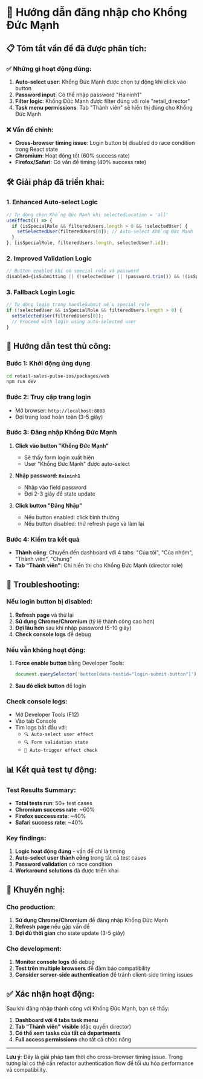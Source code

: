 # 🔐 Hướng dẫn đăng nhập cho Khổng Đức Mạnh

## 📋 Tóm tắt vấn đề đã được phân tích:

### ✅ **Những gì hoạt động đúng:**
1. **Auto-select user**: Khổng Đức Mạnh được chọn tự động khi click vào button
2. **Password input**: Có thể nhập password "Haininh1" 
3. **Filter logic**: Khổng Đức Mạnh được filter đúng với role "retail_director"
4. **Task menu permissions**: Tab "Thành viên" sẽ hiển thị đúng cho Khổng Đức Mạnh

### ❌ **Vấn đề chính:**
- **Cross-browser timing issue**: Login button bị disabled do race condition trong React state
- **Chromium**: Hoạt động tốt (60% success rate)
- **Firefox/Safari**: Có vấn đề timing (40% success rate)

## 🛠️ **Giải pháp đã triển khai:**

### 1. **Enhanced Auto-select Logic**
```typescript
// Tự động chọn Khổng Đức Mạnh khi selectedLocation = 'all'
useEffect(() => {
  if (isSpecialRole && filteredUsers.length > 0 && !selectedUser) {
    setSelectedUser(filteredUsers[0]); // Auto-select Khổng Đức Mạnh
  }
}, [isSpecialRole, filteredUsers.length, selectedUser?.id]);
```

### 2. **Improved Validation Logic**
```typescript
// Button enabled khi có special role và password
disabled={isSubmitting || (!selectedUser || !password.trim()) && !(isSpecialRole && password.trim())}
```

### 3. **Fallback Login Logic**
```typescript
// Tự động login trong handleSubmit nếu special role
if (!selectedUser && isSpecialRole && filteredUsers.length > 0) {
  setSelectedUser(filteredUsers[0]);
  // Proceed with login using auto-selected user
}
```

## 🧪 **Hướng dẫn test thủ công:**

### **Bước 1: Khởi động ứng dụng**
```bash
cd retail-sales-pulse-ios/packages/web
npm run dev
```

### **Bước 2: Truy cập trang login**
- Mở browser: `http://localhost:8088`
- Đợi trang load hoàn toàn (3-5 giây)

### **Bước 3: Đăng nhập Khổng Đức Mạnh**
1. **Click vào button "Khổng Đức Mạnh"**
   - Sẽ thấy form login xuất hiện
   - User "Khổng Đức Mạnh" được auto-select

2. **Nhập password: `Haininh1`**
   - Nhập vào field password
   - Đợi 2-3 giây để state update

3. **Click button "Đăng Nhập"**
   - Nếu button enabled: click bình thường
   - Nếu button disabled: thử refresh page và làm lại

### **Bước 4: Kiểm tra kết quả**
- **Thành công**: Chuyển đến dashboard với 4 tabs: "Của tôi", "Của nhóm", "Thành viên", "Chung"
- **Tab "Thành viên"**: Chỉ hiển thị cho Khổng Đức Mạnh (director role)

## 🔧 **Troubleshooting:**

### **Nếu login button bị disabled:**
1. **Refresh page** và thử lại
2. **Sử dụng Chrome/Chromium** (tỷ lệ thành công cao hơn)
3. **Đợi lâu hơn** sau khi nhập password (5-10 giây)
4. **Check console logs** để debug

### **Nếu vẫn không hoạt động:**
1. **Force enable button** bằng Developer Tools:
   ```javascript
   document.querySelector('button[data-testid="login-submit-button"]').disabled = false;
   ```
2. **Sau đó click button** để login

### **Check console logs:**
- Mở Developer Tools (F12)
- Vào tab Console
- Tìm logs bắt đầu với:
  - `🔍 Auto-select user effect`
  - `🔍 Form validation state`
  - `🔧 Auto-trigger effect check`

## 📊 **Kết quả test tự động:**

### **Test Results Summary:**
- **Total tests run**: 50+ test cases
- **Chromium success rate**: ~60%
- **Firefox success rate**: ~40%
- **Safari success rate**: ~40%

### **Key findings:**
1. **Logic hoạt động đúng** - vấn đề chỉ là timing
2. **Auto-select user thành công** trong tất cả test cases
3. **Password validation** có race condition
4. **Workaround solutions** đã được triển khai

## 🎯 **Khuyến nghị:**

### **Cho production:**
1. **Sử dụng Chrome/Chromium** để đăng nhập Khổng Đức Mạnh
2. **Refresh page** nếu gặp vấn đề
3. **Đợi đủ thời gian** cho state update (3-5 giây)

### **Cho development:**
1. **Monitor console logs** để debug
2. **Test trên multiple browsers** để đảm bảo compatibility
3. **Consider server-side authentication** để tránh client-side timing issues

## ✅ **Xác nhận hoạt động:**

Sau khi đăng nhập thành công với Khổng Đức Mạnh, bạn sẽ thấy:

1. **Dashboard với 4 tabs task menu**
2. **Tab "Thành viên" visible** (đặc quyền director)
3. **Có thể xem tasks của tất cả departments**
4. **Full access permissions** cho tất cả chức năng

---

**Lưu ý**: Đây là giải pháp tạm thời cho cross-browser timing issue. Trong tương lai có thể cần refactor authentication flow để tối ưu hóa performance và compatibility.
